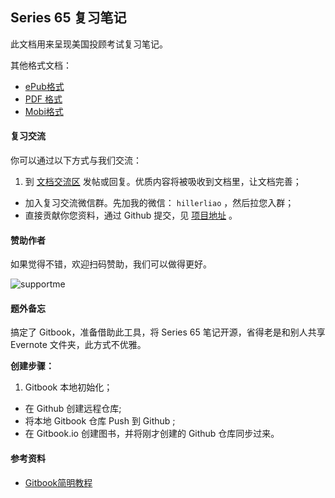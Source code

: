 ## Series 65 复习笔记

此文档用来呈现美国投顾考试复习笔记。

其他格式文档：  

- [ePub格式](https://www.gitbook.com/download/mobi/book/hillerliao/series65-notes)
- [PDF 格式](https://www.gitbook.com/download/pdf/book/hillerliao/series65-notes)
- [Mobi格式](https://www.gitbook.com/download/mobi/book/hillerliao/series65-notes)  

#### 复习交流

你可以通过以下方式与我们交流：

1. 到 [文档交流区](https://www.gitbook.com/book/hillerliao/series65-notes/discussions) 发帖或回复。优质内容将被吸收到文档里，让文档完善；  
- 加入复习交流微信群。先加我的微信： ` hillerliao ` ，然后拉您入群；
- 直接贡献你您资料，通过 Github 提交，见 [项目地址](https://github.com/hillerliao/series65_notes) 。

#### 赞助作者

如果觉得不错，欢迎扫码赞助，我们可以做得更好。

![supportme](https://xqimg.imedao.com/15b69a8643625143feec8380.png!custom.jpg)

#### 题外备忘

搞定了 Gitbook，准备借助此工具，将 Series 65 笔记开源，省得老是和别人共享 Evernote 文件夹，此方式不优雅。  

**创建步骤：**   
1. Gitbook 本地初始化；
- 在 Github 创建远程仓库;
- 将本地 Gitbook 仓库 Push 到 Github ;
- 在 Gitbook.io 创建图书，并将刚才创建的 Github 仓库同步过来。

#### 参考资料  
* [Gitbook简明教程](http://www.chengweiyang.cn/gitbook/basic-usage/README.html)  
